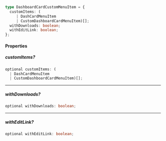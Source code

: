 ```ts
type DashboardCardCustomMenuItem = {
  customItems: (
     | DashCardMenuItem
     | CustomDashboardCardMenuItem)[];
  withDownloads: boolean;
  withEditLink: boolean;
};
```

#### Properties

##### customItems?

```ts
optional customItems: (
  | DashCardMenuItem
  | CustomDashboardCardMenuItem)[];
```

***

##### withDownloads?

```ts
optional withDownloads: boolean;
```

***

##### withEditLink?

```ts
optional withEditLink: boolean;
```
